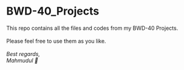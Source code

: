 # BWD-40_Projects
This repo contains all the files and codes from my BWD-40 Projects. <br><br>
Please feel free to use them as you like.
<i><br><br>Best regards,<br>
Mahmudul 💙</i>
